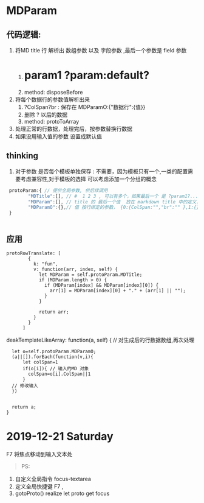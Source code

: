# MDParam

## 代码逻辑:
1. 将MD title 行 解析出 数组参数 以及 字段参数 ,最后一个参数是 field 参数 
    1. #   param1   ?param:default? 
    2. method: disposeBefore
2. 将每个数据行的参数值解析出来
    1. ?ColSpan?br    : 保存在  MDParamO:{"数据行":{值}}
    2. 删除 ? 以后的数据
    3. method: protoToArray 
3. 处理正常的行数据，处理完后，按参数替换行数据
4. 如果没用输入值的参数 设置成默认值

## thinking
1. 对于参数 是否每个模板单独保存
    : 不需要，因为模板只有一个,一类的配置需要考虑兼容性,对于模板的选择 可以考虑添加一个分组的概念

``` js
 protoParam:{ // 提供全局参数, 供后续调用
        "MDTitle":[], // #  1 2 3 , 可以有多个，如果最后一个 是 ?param1?... 方式 那么 可以理解为全局的，建议用在第一个
        "MDParam":[], // title 的 最后一个值  放在 markdown title 中的定义，目前支持用(?param1) 模式 取值是 ?  ?ColSpan?br  
        "MDParamO":{},// 值 按行绑定的参数， {0:{ColSpan:"","br":"" },1:{} }
 }



```

## 应用
 <!-- 将 数组行 前添加MD 参数  -->
    protoRowTranslate: [
            {
              k: "fun",
              v: function(arr, index, self) {
                let MDParam = self.protoParam.MDTitle;
                if (MDParam.length > 0) {
                  if (MDParam[index] && MDParam[index][0]) {
                    arr[1] = MDParam[index][0] + "." + (arr[1] || "");
                  }
                }

                return arr;
              }
            }
          ]


<!-- 将MD 参数应用于 字符串模板中 -->
deakTemplateLikeArray: function(a, self) { // 对生成后的行数据数组,再次处理
      
      let o=self.protoParam.MDParamO;
      (a||[]).forEach(function(v,i){
          let colSpan=1
          if(o[i]){ // 输入的MD 对象
            colSpan=o[i].ColSpan||1 
          }
      // 修改输入    
      })
     

      return a;
    }

# 2019-12-21  Saturday 
F7 将焦点移动到输入文本处
>PS:
  1. 自定义全局指令 focus-textarea
  2. 定义全局快捷键 F7 ,
  3. gotoProto() realize let proto get focus 
